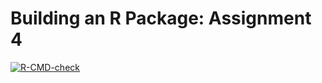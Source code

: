 # Building an R Package: Assignment 4

<!-- badges: start -->
[![R-CMD-check](https://github.com/elssam/RPackage/workflows/R-CMD-check/badge.svg)](https://github.com/elssam/RPackage/actions)
<!-- badges: end -->

